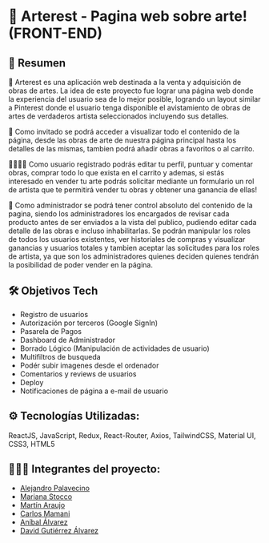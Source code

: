 # 🎨 Arterest - Pagina web sobre arte! (FRONT-END)

## 📄 Resumen

🎨 Arterest es una aplicación web destinada a la venta y adquisición de obras de artes. La idea de este proyecto fue lograr
una página web donde la experiencia del usuario sea de lo mejor posible, logrando un layout similar a Pinterest donde el
usuario tenga disponible el avistamiento de obras de artes de verdaderos artista seleccionados incluyendo sus detalles.

👤 Como invitado se podrá acceder a visualizar todo el contenido de la página, desde las obras de arte de nuestra página
principal hasta los detalles de las mismas, tambien podrá añadir obras a favoritos o al carrito.

🙋‍♂️👨‍🎨 Como usuario registrado podrás editar tu perfil, puntuar y comentar obras, comprar todo lo que exista en el carrito y
ademas, si estás interesado en vender tu arte podrás solicitar mediante un formulario un rol de artista que te permitirá
vender tu obras y obtener una ganancia de ellas!
 
👮 Como administrador se podrá tener control absoluto del contenido de la pagina, siendo los administradores los encargados
de revisar cada producto antes de ser enviados a la vista del publico, pudiendo editar cada detalle de las obras e incluso
inhabilitarlas.
 Se podrán manipular los roles de todos los usuarios existentes, ver historiales de compras y visualizar ganancias y usuarios
totales y tambien aceptar las solicitudes para los roles de artista, ya que son los administradores quienes deciden quienes
tendrán la posibilidad de poder vender en la página.

## 🛠️ Objetivos Tech

 - Registro de usuarios
 - Autorización por terceros (Google SignIn)
 - Pasarela de Pagos
 - Dashboard de Administrador
 - Borrado Lógico (Manipulación de actividades de usuario)
 - Multifiltros de busqueda
 - Podér subir imagenes desde el ordenador
 - Comentarios y reviews de usuarios
 - Deploy
 - Notificaciones de página a e-mail de usuario
 
 ## ⚙️ Tecnologías Utilizadas:
 
  ReactJS, JavaScript, Redux, React-Router, Axios, TailwindCSS, Material UI, CSS3, HTML5
  
 ## 👨‍👦‍👦 Integrantes del proyecto:
 
 - [Alejandro Palavecino](https://github.com/AleHP333)  
 - [Mariana Stocco](https://github.com/MarianaStocco)  
 - [Martín Araujo](https://github.com/MNAHEAVY)
 - [Carlos Mamani](https://github.com/Carlos7847)
 - [Aníbal Álvarez](https://github.com/1alvrz)
 - [David Gutiérrez Álvarez](https://github.com/David-G18)
  
 
 



